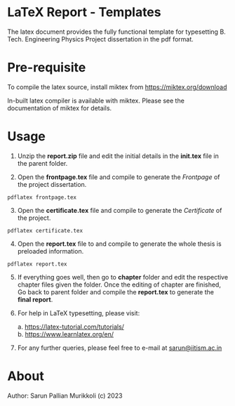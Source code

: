 # LaTeX Report - Templates
The latex document provides the fully functional template for typesetting B. Tech. Engineering Physics Project dissertation in the pdf format.  

# Pre-requisite
To compile the latex source, install miktex from https://miktex.org/download

In-built latex compiler is available with miktex. Please see the documentation of miktex for details.

# Usage 

1. Unzip the **report.zip** file and edit the initial details in the **init.tex** file in the parent folder.

2. Open the **frontpage.tex** file and compile to generate the _Frontpage_ of the project dissertation. 

`pdflatex frontpage.tex`

3. Open the **certificate.tex** file and compile to generate the _Certificate_ of the project. 

`pdflatex certificate.tex`

4. Open the **report.tex** file to and compile to generate the whole thesis is preloaded information. 

`pdflatex report.tex`

5. If everything goes well, then go to **chapter** folder and edit the respective chapter files given the folder. Once the editing of chapter are finished, Go back to parent folder and compile the **report.tex** to generate the **final report**.

6. For help in LaTeX typesetting, please visit: 

    a. https://latex-tutorial.com/tutorials/      
    b. https://www.learnlatex.org/en/

7. For any further queries, please feel free to e-mail at sarun@iitism.ac.in
# About
Author: Sarun Pallian Murikkoli (c) 2023
